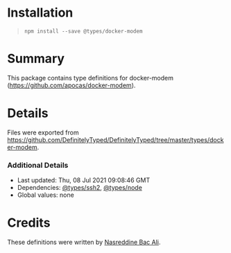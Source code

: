 # Installation
> `npm install --save @types/docker-modem`

# Summary
This package contains type definitions for docker-modem (https://github.com/apocas/docker-modem).

# Details
Files were exported from https://github.com/DefinitelyTyped/DefinitelyTyped/tree/master/types/docker-modem.

### Additional Details
 * Last updated: Thu, 08 Jul 2021 09:08:46 GMT
 * Dependencies: [@types/ssh2](https://npmjs.com/package/@types/ssh2), [@types/node](https://npmjs.com/package/@types/node)
 * Global values: none

# Credits
These definitions were written by [Nasreddine Bac Ali](https://github.com/bacali95).
